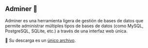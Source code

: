 ## Adminer 👋 
Adminer es una herramienta ligera de gestión de bases de datos que permite administrar múltiples tipos de bases de datos (como MySQL, PostgreSQL, SQLite, etc.) a través de una interfaz web única.

💾 Su descarga es un [único archivo](https://www.adminer.org/#download).
